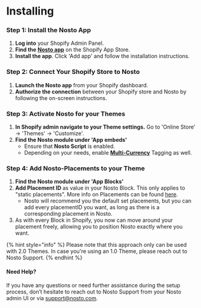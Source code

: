 # Installing

### Step 1: Install the Nosto App

1. **Log into** your Shopify Admin Panel.
2. **Find the** [**Nosto app**](https://apps.shopify.com/nosto-personalization-for-shopify) on the Shopify App Store.&#x20;
3. **Install the app**. Click 'Add app' and follow the installation instructions.

### Step 2: Connect Your Shopify Store to Nosto

1. **Launch the Nosto app** from your Shopify dashboard.
2. **Authorize the connection** between your Shopify store and Nosto by following the on-screen instructions.

### Step 3: Activate Nosto for your Themes

1. **In Shopify admin navigate to your Theme settings.** Go to 'Online Store' -> 'Themes' -> 'Customize'.
2. **Find the Nosto module under 'App embeds'**
   * Ensure that **Nosto Script** is enabled.
   * Depending on your needs, enable [**Multi-Currency**](https://docs.nosto.com/shopify/features/multi-currency-support) Tagging as well.&#x20;

### Step 4: Add Nosto-Placements to your Theme

1. **Find the Nosto module under 'App Blocks'**
2. **Add Placement ID** as value in your Nosto Block. This only applies to "static placements". More info on Placements can be found [here](https://help.nosto.com/en/articles/1883767-placements-general-article).&#x20;
   * Nosto will recommend you the default set placements, but you can add every placementID you want, as long as there is a corresponding placement in Nosto.&#x20;
3. As with every Block in Shopify, you now can move around your placement freely, allowing you to position Nosto exactly where you want.&#x20;



{% hint style="info" %}
Please note that this approach only can be used with 2.0 Themes. In case you're using an 1.0 Theme, please reach out to Nosto Support.&#x20;
{% endhint %}

#### Need Help?

If you have any questions or need further assistance during the setup process, don’t hesitate to reach out to Nosto Support from your Nosto admin UI or via support@nosto.com.
